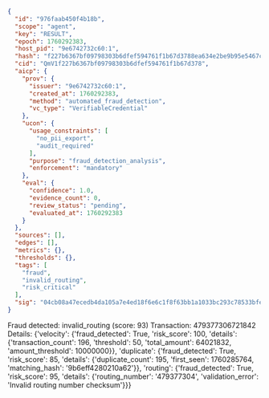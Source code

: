 ```json
{
  "id": "976faab450f4b18b",
  "scope": "agent",
  "key": "RESULT",
  "epoch": 1760292383,
  "host_pid": "9e6742732c60:1",
  "hash": "f227b6367bf09798303b6dfef594761f1b67d3788ea634e2be9b95e5467c62a6",
  "cid": "QmV1f227b6367bf09798303b6dfef594761f1b67d378",
  "aicp": {
    "prov": {
      "issuer": "9e6742732c60:1",
      "created_at": 1760292383,
      "method": "automated_fraud_detection",
      "vc_type": "VerifiableCredential"
    },
    "ucon": {
      "usage_constraints": [
        "no_pii_export",
        "audit_required"
      ],
      "purpose": "fraud_detection_analysis",
      "enforcement": "mandatory"
    },
    "eval": {
      "confidence": 1.0,
      "evidence_count": 0,
      "review_status": "pending",
      "evaluated_at": 1760292383
    }
  },
  "sources": [],
  "edges": [],
  "metrics": {},
  "thresholds": {},
  "tags": [
    "fraud",
    "invalid_routing",
    "risk_critical"
  ],
  "sig": "04cb08a47ecedb4da105a7e4ed18f6e6c1f8f63bb1a1033bc293c78533bfefde"
}
```

Fraud detected: invalid_routing (score: 93)
Transaction: 479377306721842
Details: {'velocity': {'fraud_detected': True, 'risk_score': 100, 'details': {'transaction_count': 196, 'threshold': 50, 'total_amount': 64021832, 'amount_threshold': 10000000}}, 'duplicate': {'fraud_detected': True, 'risk_score': 85, 'details': {'duplicate_count': 195, 'first_seen': 1760285764, 'matching_hash': '9b6eff4280210a62'}}, 'routing': {'fraud_detected': True, 'risk_score': 95, 'details': {'routing_number': '479377304', 'validation_error': 'Invalid routing number checksum'}}}